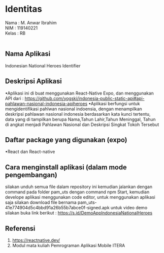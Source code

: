 # Identitas

Nama : M. Anwar Ibrahim <br>
NIM : 119140221 <br>
Kelas : RB <br><br>

## Nama Aplikasi

Indonesian National Heroes Identifier

## Deskripsi Aplikasi

•Aplikasi ini di buat menggunakan React-Native Expo, dan menggunakan API dari : https://github.com/yogski/indonesia-public-static-api#api-pahlawan-nasional-indonesia-apiheroes
•Aplikasi berfungsi untuk mengidentifikasi pahlwan nasional indoensia, dengan menampilkan deskripsi pahlawan nasional indonesia berdasarkan kata kunci tertentu, data yang di tampilkan berupa Nama,Tahun Lahir,Tahun Meninggal, Tahun di angkat menjadi Pahlawan Nasional dan Deskripsi Singkat Tokoh Tersebut

## Daftar package yang digunakan (expo)

•React dan React-native


## Cara menginstall aplikasi (dalam mode pengembangan)

silakan unduh semua file dalam repository ini kemudian jalankan dengan command pada folder pam_uts dengan command npm Start, kemudian develope aplikasi menggunakan code editor, untuk menggunakan aplikasi saja silakan download file bernama  pam_uts-41e774904d5c4bbd91a26b55b7abce0f-signed.apk
untuk video demo silakan buka link berikut : https://s.id/DemoAppIndonesiaNationalHeroes

## Referensi

1. https://reactnative.dev/
2. Modul mata kuliah Pemrograman Aplikasi Mobile ITERA
